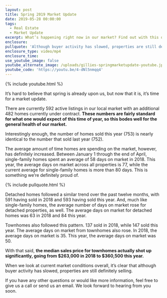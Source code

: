 ```yaml
---
layout: post
title: Spring 2019 Market Update
date: 2019-05-28 00:00:00
tags:
  - Real Estate
  - Market Update
excerpt: What’s happening right now in our market? Find out with this quick update.
enclosure:
pullquote: 'Although buyer activity has slowed, properties are still definitely selling.'
enclosure_type: video/mp4
enclosure_time:
use_youtube_image: false
youtube_alternate_image: /uploads/gillies-springmarketupdate-youtube.jpg
youtube_code: 'https://youtu.be/4-dNl5nmqq4'
---
```


{% include youtube.html %}

It’s hard to believe that spring is already upon us, but now that it is, it’s time for a market update.

There are currently 592 active listings in our local market with an additional 482 homes currently under contract. **These numbers are fairly standard for what one would expect of this time of year, so this bodes well for the general health of our market.&nbsp;**

Interestingly enough, the number of homes sold this year (753) is nearly identical to the number that sold last year (752).&nbsp;

The average amount of time homes are spending on the market, however, has definitely increased. Between January 1 through the end of April, single-family homes spent an average of 58 days on market in 2018. This year, the average days on market across all properties is 77, while the current average for single-family homes is more than 80 days. This is something we’re definitely proud of.

{% include pullquote.html %}

Detached homes followed a similar trend over the past twelve months, with 591 having sold in 2018 and 593 having sold this year. And, much like single-family homes, the average number of days on market rose for detached properties, as well. The average days on market for detached homes was 63 in 2018 and 84 this year.&nbsp;

Townhomes also followed this pattern. 137 sold in 2018, while 147 sold this year. The average days on market from townhomes also rose. In 2018, the average days on market is 35. This year, the average days on market was 50.

With that said, **the median sales price for townhomes actually shot up significantly, going from $263,000 in 2018 to $360,500 this year.**&nbsp;

When we look at current market conditions overall, it’s clear that although buyer activity has slowed, properties are still definitely selling.&nbsp;

If you have any other questions or would like more information, feel free to give us a call or send us an email. We look forward to hearing from you soon.<br>&nbsp;
